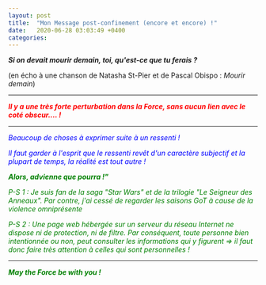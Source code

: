 ```yaml
---
layout: post
title:  "Mon Message post-confinement (encore et encore) !"
date:   2020-06-28 03:03:49 +0400
categories: 
---
```

<!---
--->



***Si on devait mourir demain, toi, qu'est-ce que tu ferais ?***

(en écho à une chanson de Natasha St-Pier et de Pascal Obispo : *Mourir demain*)  

   

------
<span style="color: red">***Il y a une très forte perturbation dans la Force, sans aucun lien avec le coté obscur.... !***</span>


-----


<span style="color: blue">*Beaucoup de choses à exprimer suite à un ressenti !* </span>

<span style="color: blue">*Il faut garder à l'esprit que le ressenti revêt d'un caractère subjectif et la plupart de temps, la réalité est tout autre !*</span>

<span style="color: green">***Alors, advienne que pourra !"***</span>

<span style="color: green">*P-S 1 : Je suis fan de la saga "Star Wars" et de la trilogie "Le Seigneur des Anneaux". Par contre, j'ai cessé de regarder les saisons GoT à cause de la violence omniprésente*</span>

<span style="color: green">*P-S 2 : Une page web hébergée sur un serveur du réseau Internet ne dispose ni de protection, ni de filtre. Par conséquent, toute personne bien intentionnée ou non, peut consulter les informations qui y figurent => il faut donc faire très attention à celles qui sont personnelles !*</span>

-----
<span style="color: green">***May the Force be with you !***</span>


